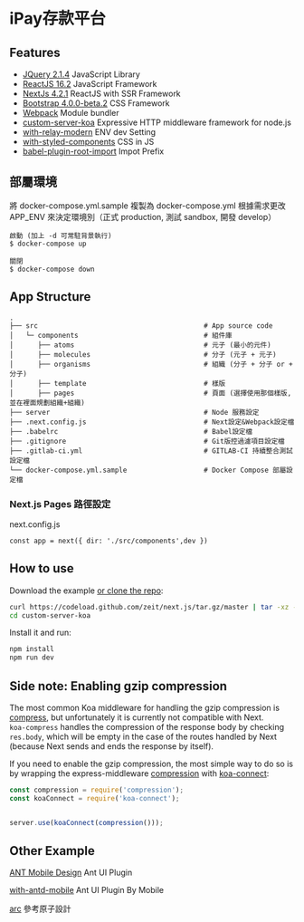 # iPay存款平台


## Features

* [JQuery 2.1.4](https://jquery.com/download/) JavaScript Library
* [ReactJS 16.2](https://reactjs.org/) JavaScript Framework
* [NextJs 4.2.1](https://github.com/zeit/next.js/) ReactJS with SSR Framework
* [Bootstrap 4.0.0-beta.2](http://bootstrap.hexschool.com/docs/4.0/components/popovers/) CSS Framework
* [Webpack](https://webpack.github.io/) Module bundler
* [custom-server-koa](https://github.com/zeit/next.js/tree/canary/examples/custom-server-koa) Expressive HTTP middleware framework for node.js
* [with-relay-modern](https://github.com/zeit/next.js/tree/master/examples/with-relay-modern) ENV dev Setting
* [with-styled-components](https://github.com/zeit/next.js/tree/master/examples/with-styled-components) CSS in JS
* [babel-plugin-root-import](https://github.com/entwicklerstube/babel-plugin-root-import) Impot Prefix 


## 部屬環境

將 docker-compose.yml.sample 複製為 docker-compose.yml
根據需求更改 APP_ENV 來決定環境別（正式 production, 測試 sandbox, 開發 develop）

```
啟動 (加上 -d 可常駐背景執行)
$ docker-compose up

關閉
$ docker-compose down
```


## App Structure


```
.
├── src                                         # App source code
│   └─ components                               # 組件庫
│      ├── atoms                                # 元子 (最小的元件)
│      ├── molecules                            # 分子 (元子 + 元子)
│      ├── organisms                            # 組織 (分子 + 分子 or + 分子)
│      ├── template                             # 樣版
│      ├── pages                                # 頁面 (選擇使用那個樣版,並在裡面規劃組織+組織)
├── server                                      # Node 服務設定
├── .next.config.js                             # Next設定&Webpack設定檔
├── .babelrc                                    # Babel設定檔
├── .gitignore                                  # Git版控過濾項目設定檔
├── .gitlab-ci.yml                              # GITLAB-CI 持續整合測試設定檔
└── docker-compose.yml.sample                   # Docker Compose 部屬設定檔
```

### Next.js Pages 路徑設定
 
 next.config.js
 
`const app = next({ dir: './src/components',dev })`


## How to use

Download the example [or clone the repo](https://github.com/zeit/next.js):

```bash
curl https://codeload.github.com/zeit/next.js/tar.gz/master | tar -xz --strip=2 next.js-master/examples/custom-server-koa
cd custom-server-koa
```

Install it and run:

```bash
npm install
npm run dev
```

## Side note: Enabling gzip compression

The most common Koa middleware for handling the gzip compression is [compress](https://github.com/koajs/compress), but unfortunately it is currently not compatible with Next.  
`koa-compress` handles the compression of the response body by checking `res.body`, which will be empty in the case of the routes handled by Next (because Next sends and ends the response by itself). 

If you need to enable the gzip compression, the most simple way to do so is by wrapping the express-middleware [compression](https://github.com/expressjs/compression) with [koa-connect](https://github.com/vkurchatkin/koa-connect):  

```javascript
const compression = require('compression');
const koaConnect = require('koa-connect');


server.use(koaConnect(compression()));

```


## Other Example

[ANT Mobile Design](https://mobile.ant.design/) Ant UI Plugin

[with-antd-mobile](https://github.com/zeit/next.js/tree/canary/examples/with-antd-mobile) Ant UI Plugin By Mobile

[arc](https://github.com/diegohaz/arc) 參考原子設計